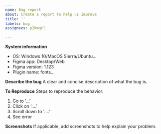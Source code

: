 ```yaml
---
name: Bug report
about: Create a report to help us improve
title: ''
labels: bug
assignees: p2kmgcl

---
```


**System information**
- OS: Windows 10/MacOS Sierra/Ubuntu...
- Figma app: Desktop/Web
- Figma version: 1.123
- Plugin name: fonts...

**Describe the bug**
A clear and concise description of what the bug is.

**To Reproduce**
Steps to reproduce the behavior:
1. Go to '...'
2. Click on '....'
3. Scroll down to '....'
4. See error

**Screenshots**
If applicable, add screenshots to help explain your problem.
